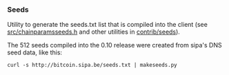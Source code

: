 ### Seeds ###

Utility to generate the seeds.txt list that is compiled into the client
(see [src/chainparamsseeds.h](/src/chainparamsseeds.h) and other utilities in [contrib/seeds](/contrib/seeds)).

The 512 seeds compiled into the 0.10 release were created from sipa's DNS seed data, like this:

	curl -s http://bitcoin.sipa.be/seeds.txt | makeseeds.py
